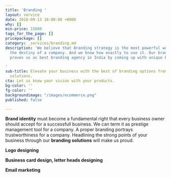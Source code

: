 ```yaml
---
title: 'Branding '
layout: service
date: 2018-09-13 16:00:00 +0000
why: []
min-price: 15000
tags_for_the_page: []
pricepackage: []
category: _services/branding.md
description: 'We believe that Branding strategy is the most powerful weapon to design
  the destiny of a company. And we know how exactly to use it. Our branding team always
  proves us as best branding agency in India by coming up with unique branding solutions.

'
sub-title: Elevate your business with the best of branding options from August Web
  solutions.
cta: Let us know your vision with your products.
bg-color: ''
fg-color: ''
backgroundimage: "/images/ecommerce.png"
published: false

---
```

**Brand identity** must become a fundamental right that every business owner should accept for a successfull business. We can term it as prestige management tool for a company. A proper branding portrays trustworthiness for a company. Headlining the strong points of your business through our **branding solutions** will make us proud.

**Logo designing**

**Business card design, letter heads designing**

**Email marketing**

 